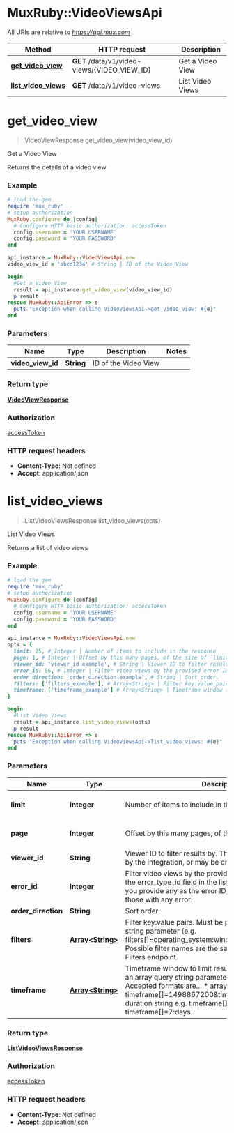 # MuxRuby::VideoViewsApi

All URIs are relative to *https://api.mux.com*

Method | HTTP request | Description
------------- | ------------- | -------------
[**get_video_view**](VideoViewsApi.md#get_video_view) | **GET** /data/v1/video-views/{VIDEO_VIEW_ID} | Get a Video View
[**list_video_views**](VideoViewsApi.md#list_video_views) | **GET** /data/v1/video-views | List Video Views


# **get_video_view**
> VideoViewResponse get_video_view(video_view_id)

Get a Video View

Returns the details of a video view 

### Example
```ruby
# load the gem
require 'mux_ruby'
# setup authorization
MuxRuby.configure do |config|
  # Configure HTTP basic authorization: accessToken
  config.username = 'YOUR USERNAME'
  config.password = 'YOUR PASSWORD'
end

api_instance = MuxRuby::VideoViewsApi.new
video_view_id = 'abcd1234' # String | ID of the Video View

begin
  #Get a Video View
  result = api_instance.get_video_view(video_view_id)
  p result
rescue MuxRuby::ApiError => e
  puts "Exception when calling VideoViewsApi->get_video_view: #{e}"
end
```

### Parameters

Name | Type | Description  | Notes
------------- | ------------- | ------------- | -------------
 **video_view_id** | **String**| ID of the Video View | 

### Return type

[**VideoViewResponse**](VideoViewResponse.md)

### Authorization

[accessToken](../README.md#accessToken)

### HTTP request headers

 - **Content-Type**: Not defined
 - **Accept**: application/json



# **list_video_views**
> ListVideoViewsResponse list_video_views(opts)

List Video Views

Returns a list of video views 

### Example
```ruby
# load the gem
require 'mux_ruby'
# setup authorization
MuxRuby.configure do |config|
  # Configure HTTP basic authorization: accessToken
  config.username = 'YOUR USERNAME'
  config.password = 'YOUR PASSWORD'
end

api_instance = MuxRuby::VideoViewsApi.new
opts = {
  limit: 25, # Integer | Number of items to include in the response
  page: 1, # Integer | Offset by this many pages, of the size of `limit`
  viewer_id: 'viewer_id_example', # String | Viewer ID to filter results by. This value may be provided by the integration, or may be created by Mux.
  error_id: 56, # Integer | Filter video views by the provided error ID (as returned in the error_type_id field in the list video views endpoint). If you provide any as the error ID, this will filter the results to those with any error.
  order_direction: 'order_direction_example', # String | Sort order.
  filters: ['filters_example'], # Array<String> | Filter key:value pairs. Must be provided as an array query string parameter (e.g. filters[]=operating_system:windows&filters[]=country:US).  Possible filter names are the same as returned by the List Filters endpoint. 
  timeframe: ['timeframe_example'] # Array<String> | Timeframe window to limit results by. Must be provided as an array query string parameter (e.g. timeframe[]=). Accepted formats are...   * array of epoch timestamps e.g. timeframe[]=1498867200&timeframe[]=1498953600    * duration string e.g. timeframe[]=24:hours or timeframe[]=7:days. 
}

begin
  #List Video Views
  result = api_instance.list_video_views(opts)
  p result
rescue MuxRuby::ApiError => e
  puts "Exception when calling VideoViewsApi->list_video_views: #{e}"
end
```

### Parameters

Name | Type | Description  | Notes
------------- | ------------- | ------------- | -------------
 **limit** | **Integer**| Number of items to include in the response | [optional] [default to 25]
 **page** | **Integer**| Offset by this many pages, of the size of &#x60;limit&#x60; | [optional] [default to 1]
 **viewer_id** | **String**| Viewer ID to filter results by. This value may be provided by the integration, or may be created by Mux. | [optional] 
 **error_id** | **Integer**| Filter video views by the provided error ID (as returned in the error_type_id field in the list video views endpoint). If you provide any as the error ID, this will filter the results to those with any error. | [optional] 
 **order_direction** | **String**| Sort order. | [optional] 
 **filters** | [**Array&lt;String&gt;**](String.md)| Filter key:value pairs. Must be provided as an array query string parameter (e.g. filters[]&#x3D;operating_system:windows&amp;filters[]&#x3D;country:US).  Possible filter names are the same as returned by the List Filters endpoint.  | [optional] 
 **timeframe** | [**Array&lt;String&gt;**](String.md)| Timeframe window to limit results by. Must be provided as an array query string parameter (e.g. timeframe[]&#x3D;). Accepted formats are...   * array of epoch timestamps e.g. timeframe[]&#x3D;1498867200&amp;timeframe[]&#x3D;1498953600    * duration string e.g. timeframe[]&#x3D;24:hours or timeframe[]&#x3D;7:days.  | [optional] 

### Return type

[**ListVideoViewsResponse**](ListVideoViewsResponse.md)

### Authorization

[accessToken](../README.md#accessToken)

### HTTP request headers

 - **Content-Type**: Not defined
 - **Accept**: application/json



